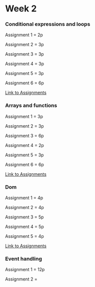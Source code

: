 # Week 2

### Conditional expressions and loops


Assignment 1 = 2p

Assignment 2 = 3p

Assignment 3 = 3p

Assignment 4 = 3p

Assignment 5 = 3p

Assignment 6 = 6p

[Link to Assignments](https://users.metropolia.fi/~mirohi/WebOhjelmointi/Week2/Conditional_expressions_and_loops/)


### Arrays and functions


Assignment 1 = 3p

Assignment 2 = 3p

Assignment 3 = 6p

Assignment 4 = 2p

Assignment 5 = 3p

Assignment 6 = 6p

[Link to Assignments](https://users.metropolia.fi/~mirohi/WebOhjelmointi/Week2/Arrays_and_functions/)


### Dom

Assignment 1 = 4p

Assignment 2 = 4p

Assignment 3 = 5p

Assignment 4 = 5p

Assignment 5 = 4p

[Link to Assignments](https://users.metropolia.fi/~mirohi/WebOhjelmointi/Week2/Dom/)

### Event handling

Assignment 1 = 12p

Assignment 2 =

